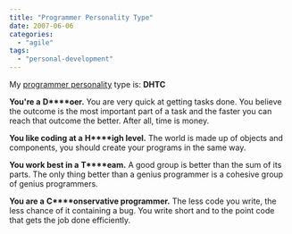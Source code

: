 ```yaml
---
title: "Programmer Personality Type"
date: 2007-06-06
categories: 
  - "agile"
tags: 
  - "personal-development"
---
```


My [programmer personality](http://www.doolwind.com/index.php?page=11) type is: **DHTC**

**You're a** **D****oer.** You are very quick at getting tasks done. You believe the outcome is the most important part of a task and the faster you can reach that outcome the better. After all, time is money.

**You like coding at a** **H****igh level.** The world is made up of objects and components, you should create your programs in the same way.

**You work best in a** **T****eam.** A good group is better than the sum of its parts. The only thing better than a genius programmer is a cohesive group of genius programmers.

**You are a** **C****onservative programmer.** The less code you write, the less chance of it containing a bug. You write short and to the point code that gets the job done efficiently.
